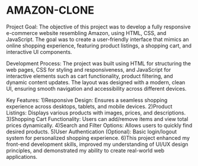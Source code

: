 # AMAZON-CLONE

Project Goal:
The objective of this project was to develop a fully responsive e-commerce website resembling Amazon, using HTML, CSS, and JavaScript. The goal was to create a user-friendly interface that mimics an online shopping experience, featuring product listings, a shopping cart, and interactive UI components.

Development Process:
The project was built using HTML for structuring the web pages, CSS for styling and responsiveness, and JavaScript for interactive elements such as cart functionality, product filtering, and dynamic content updates. The layout was designed with a modern, clean UI, ensuring smooth navigation and accessibility across different devices.

Key Features:
1)Responsive Design: Ensures a seamless shopping experience across desktops, tablets, and mobile devices.
2)Product Listings: Displays various products with images, prices, and descriptions.
3)Shopping Cart Functionality: Users can add/remove items and view total prices dynamically.
4)Search and Filter Options: Allows users to quickly find desired products.
5)User Authentication (Optional): Basic login/logout system for personalized shopping experience.
6)This project enhanced my front-end development skills, improved my understanding of UI/UX design principles, and demonstrated my ability to create real-world web applications.
